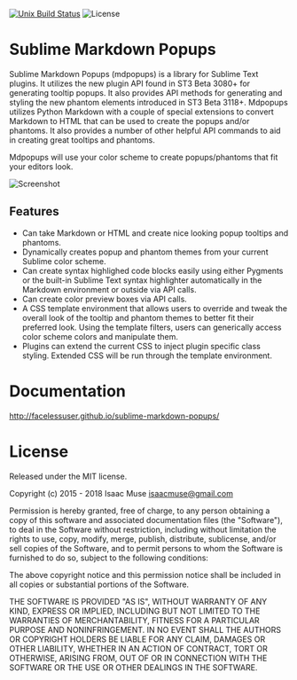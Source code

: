 [![Unix Build Status][travis-image]][travis-link]
![License][license-image]
# Sublime Markdown Popups
Sublime Markdown Popups (mdpopups) is a library for Sublime Text plugins.  It utilizes the new plugin API found in ST3 Beta 3080+ for generating tooltip popups. It also provides API methods for generating and styling the new phantom elements introduced in ST3 Beta 3118+.  Mdpopups utilizes Python Markdown with a couple of special extensions to convert Markdown to HTML that can be used to create the popups and/or phantoms.  It also provides a number of other helpful API commands to aid in creating great tooltips and phantoms.

Mdpopups will use your color scheme to create popups/phantoms that fit your editors look.

![Screenshot](docs/src/markdown/images/tooltips_test.png)

## Features

- Can take Markdown or HTML and create nice looking popup tooltips and phantoms.
- Dynamically creates popup and phantom themes from your current Sublime color scheme.
- Can create syntax highlighed code blocks easily using either Pygments or the built-in Sublime Text syntax highlighter automatically in the Markdown environment or outside via API calls.
- Can create color preview boxes via API calls.
- A CSS template environment that allows users to override and tweak the overall look of the tooltip and phantom themes to better fit their preferred look.  Using the template filters, users can generically access color scheme colors and manipulate them.
- Plugins can extend the current CSS to inject plugin specific class styling.  Extended CSS will be run through the template environment.

# Documentation

http://facelessuser.github.io/sublime-markdown-popups/

# License
Released under the MIT license.

Copyright (c) 2015 - 2018 Isaac Muse <isaacmuse@gmail.com>

Permission is hereby granted, free of charge, to any person obtaining a copy of this software and associated documentation files (the "Software"), to deal in the Software without restriction, including without limitation the rights to use, copy, modify, merge, publish, distribute, sublicense, and/or sell copies of the Software, and to permit persons to whom the Software is furnished to do so, subject to the following conditions:

The above copyright notice and this permission notice shall be included in all copies or substantial portions of the Software.

THE SOFTWARE IS PROVIDED "AS IS", WITHOUT WARRANTY OF ANY KIND, EXPRESS OR IMPLIED, INCLUDING BUT NOT LIMITED TO THE WARRANTIES OF MERCHANTABILITY, FITNESS FOR A PARTICULAR PURPOSE AND NONINFRINGEMENT. IN NO EVENT SHALL THE AUTHORS OR COPYRIGHT HOLDERS BE LIABLE FOR ANY CLAIM, DAMAGES OR OTHER LIABILITY, WHETHER IN AN ACTION OF CONTRACT, TORT OR OTHERWISE, ARISING FROM, OUT OF OR IN CONNECTION WITH THE SOFTWARE OR THE USE OR OTHER DEALINGS IN THE SOFTWARE.

[travis-image]: https://img.shields.io/travis/facelessuser/sublime-markdown-popups/master.svg
[travis-link]: https://travis-ci.org/facelessuser/sublime-markdown-popups
[license-image]: https://img.shields.io/badge/license-MIT-blue.svg
